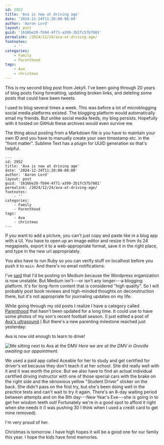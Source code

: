 ```yaml
---
id: 2952
title: 'Ava is now at driving age'
date: '2024-12-24T11:20:00-08:00'
author: 'Aaron Lord'
layout: post
guid: '1616be20-fb94-4f71-a399-2b1fc57b7081'
permalink: /2024/12/24/ava-at-driving-age/
footnotes:
    - ''
categories:
    - Family
    - Parenthood
tags:
    - Ava
    - christmas
---
```


This is my second blog post from Jekyll. I've been going through 20 years of blog posts fixing formatting, updating broken links, and deleting some posts that could have been tweets.

I used to blog several times a week. This was before a lot of microblogging social media platforms existed. The blogging platform would automatically email my friends. But unlike social media feeds, my blog persists. Hopefully with it hosted on GitHub these archives would even survive me.

The thing about posting from a Markdown file is you have to maintain your own ID and you have to manually create your own timestamp etc. in the "front matter". Sublime Text has a plugin for UUID generation so that's helpful.

```
---
id: 2952
title: 'Ava is now at driving age'
date: '2024-12-24T11:20:00-08:00'
author: 'Aaron Lord'
layout: post
guid: '1616be20-fb94-4f71-a399-2b1fc57b7081'
permalink: /2024/12/24/ava-at-driving-age/
footnotes:
    - ''
categories:
    - Family
    - Parenthood
tags:
    - Ava
    - christmas
---
```

If you want to add a picture, you can't just copy and paste like in a blog app with a UI. You have to open up an image editor and resize it from its 24 megapixels, export it to a web-appropriate format, save it in the right place, and type in the new url appropriately.

You also have to run Ruby so you can verify stuff on localhost before you push it to `main`. And there's no email notifications.

I've [said](/2024/10/11/moving-to-medium/) that I'd be posting on Medium because the Wordpress organization is now unstable. But Medium isn't---or isn't any longer---a blogging platform. It's for long-form content that is considered "high quality". So I will probably post book reviews and high-minded thoughts on deconstruction there, but it's not appropriate for journaling updates on my life.

While going through my old posts I realize I have a category called [Parenthood](/categories/#Parenthood) that hasn't been updated for a long time. It could use to have some photos of my son's recent football season. (I just edited a post of [Ava's ultrasound](/2008/07/02/we-have-a-due-date/).) But there's a new parenting milestone reached just yesterday:

Ava is now old enough to learn to drive!

![Me sitting next to Ava at the DMV](/assets/img/2024/12/IMG_3360.png)
*Here we are at the DMV in Oroville awaiting our appointment.*

We used a paid app called Aceable for her to study and get certified for driver's ed because they don't teach it at her school. She did really well with it and it was worth the price. But we also have to find an actual individual certified driving instructor with one of those special cars with the brake on the right side and the obnoxious yellow "Student Driver" sticker on the back. She didn't pass on the first try, but she's been doing well in the practice tests and can't wait to try it again. There's an 8-day waiting period between attempts and on the 8th day---New Year's Eve---she is going in to get her wisdom teeth out! Fortunately we're in a good spot to afford it right when she needs it (I was pushing 30 I think when I used a credit card to get mine removed).

I'm very proud of her.

Christmas is tomorrow. I have high hopes it will be a good one for our family this year. I hope the kids have fond memories.
